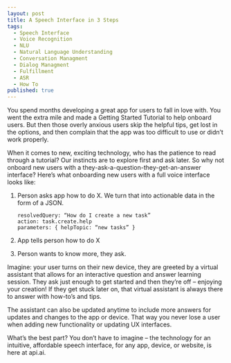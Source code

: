 ```yaml
---
layout: post
title: A Speech Interface in 3 Steps
tags: 
  - Speech Interface
  - Voice Recognition
  - NLU
  - Natural Language Understanding
  - Conversation Managment
  - Dialog Managment
  - Fulfillment
  - ASR
  - How To
published: true
---
```



You spend months developing a great app for users to fall in love with. You went the extra mile and made a Getting Started Tutorial to help onboard users. But then those overly anxious users skip the helpful tips, get lost in the options, and then complain that the app was too difficult to use or didn’t work properly.

When it comes to new, exciting technology, who has the patience to read through a tutorial? Our instincts are to explore first and ask later. So why not onboard new users with a they-ask-a-question-they-get-an-answer interface? Here’s what onboarding new users with a full voice interface looks like:

1)	Person asks app how to do X. We turn that into actionable data in the form of a JSON.

		
		resolvedQuery: “How do I create a new task”
		action: task.create.help
		parameters: { helpTopic: “new tasks” }


2) App tells person how to do X 

3) Person wants to know more, they ask.

Imagine: your user turns on their new device, they are greeted by a virtual assistant that allows for an interactive question and answer learning session. They ask just enough to get started and then they’re off – enjoying your creation! If they get stuck later on, that virtual assistant is always there to answer with how-to’s and tips.

The assistant can also be updated anytime to include more answers for updates and changes to the app or device. That way you never lose a user when adding new functionality or updating UX interfaces.

What’s the best part? You don’t have to imagine – the technology for an intuitive, affordable speech interface, for any app, device, or website, is here at api.ai.

